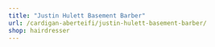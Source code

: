 ```yaml
---
title: "Justin Hulett Basement Barber"
url: /cardigan-aberteifi/justin-hulett-basement-barber/
shop: hairdresser
---
```

